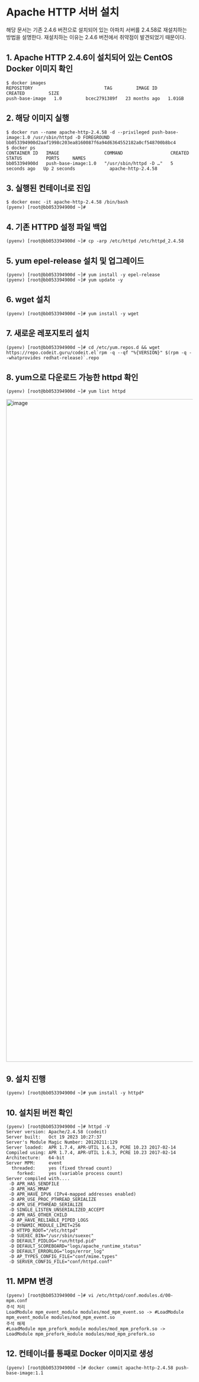 # Apache HTTP 서버 설치
해당 문서는 기존 2.4.6 버전으로 설치되어 있는 아파치 서버를 2.4.58로 재설치하는 방법을 설명한다. 재설치하는 이유는 2.4.6 버전에서 취약점이 발견되었기 때문이다.
## 1. Apache HTTP 2.4.6이 설치되어 있는 CentOS Docker 이미지 확인
```text
$ docker images
REPOSITORY                           TAG         IMAGE ID       CREATED         SIZE
push-base-image   1.0         bcec2791389f   23 months ago   1.01GB
```
## 2. 해당 이미지 실행
```text
$ docker run --name apache-http-2.4.58 -d --privileged push-base-image:1.0 /usr/sbin/httpd -D FOREGROUND
bb053394900d2aaf1998c203ea8160087f6a94d6364552182a0cf548700b8bc4
$ docker ps
CONTAINER ID   IMAGE                 COMMAND                  CREATED         STATUS         PORTS     NAMES
bb053394900d   push-base-image:1.0   "/usr/sbin/httpd -D …"   5 seconds ago   Up 2 seconds             apache-http-2.4.58
```
## 3. 실행된 컨테이너로 진입
```text
$ docker exec -it apache-http-2.4.58 /bin/bash
(pyenv) [root@bb053394900d ~]#
```
## 4. 기존 HTTPD 설정 파일 백업
```text
(pyenv) [root@bb053394900d ~]# cp -arp /etc/httpd /etc/httpd_2.4.58
```
## 5. yum epel-release 설치 및 업그레이드
```text
(pyenv) [root@bb053394900d ~]# yum install -y epel-release
(pyenv) [root@bb053394900d ~]# yum update -y 
```
## 6. wget 설치
```text
(pyenv) [root@bb053394900d ~]# yum install -y wget
```
## 7. 새로운 레포지토리 설치
```text
(pyenv) [root@bb053394900d ~]# cd /etc/yum.repos.d && wget https://repo.codeit.guru/codeit.el`rpm -q --qf "%{VERSION}" $(rpm -q --whatprovides redhat-release)`.repo
```
## 8. yum으로 다운로드 가능한 httpd 확인
```text
(pyenv) [root@bb053394900d ~]# yum list httpd
```
<img width="1786" alt="image" src="https://github.com/Youngwoo-Grit-Yoon/all-about-docker/assets/101490683/fd2c4edb-eb14-4b86-afbf-520676726330">

## 9. 설치 진행
```text
(pyenv) [root@bb053394900d ~]# yum install -y httpd*
```
## 10. 설치된 버전 확인
```text
(pyenv) [root@bb053394900d ~]# httpd -V
Server version: Apache/2.4.58 (codeit)
Server built:   Oct 19 2023 10:27:37
Server's Module Magic Number: 20120211:129
Server loaded:  APR 1.7.4, APR-UTIL 1.6.3, PCRE 10.23 2017-02-14
Compiled using: APR 1.7.4, APR-UTIL 1.6.3, PCRE 10.23 2017-02-14
Architecture:   64-bit
Server MPM:     event
  threaded:     yes (fixed thread count)
    forked:     yes (variable process count)
Server compiled with....
 -D APR_HAS_SENDFILE
 -D APR_HAS_MMAP
 -D APR_HAVE_IPV6 (IPv4-mapped addresses enabled)
 -D APR_USE_PROC_PTHREAD_SERIALIZE
 -D APR_USE_PTHREAD_SERIALIZE
 -D SINGLE_LISTEN_UNSERIALIZED_ACCEPT
 -D APR_HAS_OTHER_CHILD
 -D AP_HAVE_RELIABLE_PIPED_LOGS
 -D DYNAMIC_MODULE_LIMIT=256
 -D HTTPD_ROOT="/etc/httpd"
 -D SUEXEC_BIN="/usr/sbin/suexec"
 -D DEFAULT_PIDLOG="run/httpd.pid"
 -D DEFAULT_SCOREBOARD="logs/apache_runtime_status"
 -D DEFAULT_ERRORLOG="logs/error_log"
 -D AP_TYPES_CONFIG_FILE="conf/mime.types"
 -D SERVER_CONFIG_FILE="conf/httpd.conf"
```
## 11. MPM 변경
```text
(pyenv) [root@bb053394900d ~]# vi /etc/httpd/conf.modules.d/00-mpm.conf
주석 처리
LoadModule mpm_event_module modules/mod_mpm_event.so -> #LoadModule mpm_event_module modules/mod_mpm_event.so
주석 해제
#LoadModule mpm_prefork_module modules/mod_mpm_prefork.so -> LoadModule mpm_prefork_module modules/mod_mpm_prefork.so
```
## 12. 컨테이너를 통째로 Docker 이미지로 생성
```text
(pyenv) [root@bb053394900d ~]# docker commit apache-http-2.4.58 push-base-image:1.1
```
